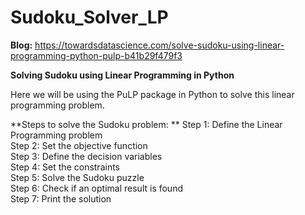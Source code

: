 # Sudoku_Solver_LP

**Blog:** https://towardsdatascience.com/solve-sudoku-using-linear-programming-python-pulp-b41b29f479f3

**Solving Sudoku using Linear Programming in Python**

Here we will be using the PuLP package in Python to solve this linear programming problem.

**Steps to solve the Sudoku problem: ** 
Step 1: Define the Linear Programming problem  
Step 2: Set the objective function  
Step 3: Define the decision variables   
Step 4: Set the constraints  
Step 5: Solve the Sudoku puzzle  
Step 6: Check if an optimal result is found  
Step 7: Print the solution

